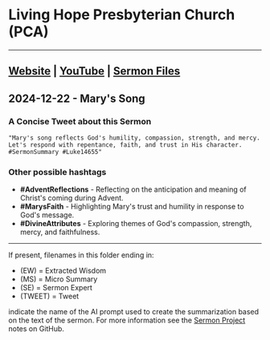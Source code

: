 # Living Hope Presbyterian Church (PCA)

___

## [Website](https://www.livinghopepresbyterian.org/) | [YouTube](https://www.youtube.com/@LivingHopePresbyterianChurch) | [Sermon Files](https://github.com/jobian-ai/LHP-Sermons/tree/main/sermons/2024/24-12-22)

## 2024-12-22 - Mary's Song

### A Concise Tweet about this Sermon

```"Mary's song reflects God's humility, compassion, strength, and mercy. Let's respond with repentance, faith, and trust in His character. #SermonSummary #Luke14655"```

### Other possible hashtags

- **#AdventReflections** - Reflecting on the anticipation and meaning of Christ's coming during Advent.
- **#MarysFaith** - Highlighting Mary's trust and humility in response to God's message.
- **#DivineAttributes** - Exploring themes of God's compassion, strength, mercy, and faithfulness.

___

If present, filenames in this folder ending in:

- (EW) = Extracted Wisdom
- (MS) = Micro Summary
- (SE) =  Sermon Expert
- (TWEET) = Tweet

indicate the name of the AI prompt used to create the summarization based on the text of the sermon.  For more information see the [Sermon Project](https://github.com/jobian-ai/LHP-Sermons/tree/main) notes on GitHub.